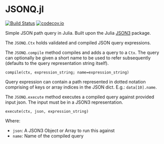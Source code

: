 # JSONQ.jl

[![Build Status](https://github.com/tanmaykm/JSONQ.jl/workflows/CI/badge.svg)](https://github.com/tanmaykm/JSONQ.jl/actions?query=workflow%3ACI+branch%3Amaster)
[![codecov.io](http://codecov.io/github/tanmaykm/JSONQ.jl/coverage.svg?branch=master)](http://codecov.io/github/tanmaykm/JSONQ.jl?branch=master)

Simple JSON path query in Julia.
Built upon the Julia [JSON3](https://github.com/quinnj/JSON3.jl) package.

The `JSONQ.Ctx` holds validated and compiled JSON query expressions.

The `JSONQ.compile` method compiles and adds a query to a `Ctx`.
The query can optionally be given a short name to be used to refer subsequently
(defaults to the query representation string itself).

`compile(ctx, expression_string; name=expression_string)`

Query expression can contain a path represented in dotted notation
comprising of keys or array indices in the JSON dict. E.g.: `data[10].name`.

The `JSONQ.execute` method executes a compiled query against provided input json.
The input must be in a JSON3 representation.

`execute(ctx, json, expression_string)`

Where:
- `json`: A JSON3 Object or Array to run this against
- `name`: Name of the compiled query
